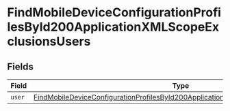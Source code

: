 # FindMobileDeviceConfigurationProfilesById200ApplicationXMLScopeExclusionsUsers


## Fields

| Field                                                                                                                                                                                               | Type                                                                                                                                                                                                | Required                                                                                                                                                                                            | Description                                                                                                                                                                                         |
| --------------------------------------------------------------------------------------------------------------------------------------------------------------------------------------------------- | --------------------------------------------------------------------------------------------------------------------------------------------------------------------------------------------------- | --------------------------------------------------------------------------------------------------------------------------------------------------------------------------------------------------- | --------------------------------------------------------------------------------------------------------------------------------------------------------------------------------------------------- |
| `user`                                                                                                                                                                                              | [FindMobileDeviceConfigurationProfilesById200ApplicationXMLScopeExclusionsUsersUser](../../models/operations/findmobiledeviceconfigurationprofilesbyid200applicationxmlscopeexclusionsusersuser.md) | :heavy_minus_sign:                                                                                                                                                                                  | N/A                                                                                                                                                                                                 |